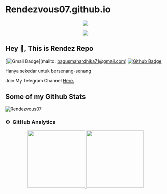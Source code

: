 # Rendezvous07.github.io

<p align="center">
<img src="https://readme-typing-svg.herokuapp.com?color=000000&center=true&vCenter=true&multiline=true&height=85&lines=𝗦𝗰𝗿𝗶𝗽𝘁+𝗥𝗲𝗺𝗼𝗱+𝗕𝘆+Rendez+𝗴𝗼;𝗪𝗵𝗮𝘁𝘀𝗔𝗽𝗽+083141704450;𝗧𝗲𝗹𝗲𝗴𝗿𝗮𝗺+@Rendez07">
</p>

<div align="center">
  <a href="https://open.spotify.com/artist/0ybwuUCgZWyVzmGaPQxk9B">
    <img src="https://readme-spotify-tingz.vercel.app/api/now-playing">
  </a>
</div>

## Hey 👋, This is Rendez Repo
[![Gmail Badge](https://img.shields.io/badge/-bagusmahardhika71@gmail.com-c14438?style=flat&logo=Gmail&logoColor=white&link=mailto:bagusmahardhika71@gmail.com)](mailto: bagusmahardhika71@gmail.com) 
[![Github Badge](https://img.shields.io/badge/-Rendezvous07-grey?style=flat&logo=github&logoColor=white&link=https://github.com/Rendezvous07/)](https://www.github.com/Rendezvous07/) <p align='left'>Hanya sekedar untuk bersenang-senang</p><p align='left'> Join My Telegram Channel <a href='https://t.me/Rendez_Official' target=_blank><u>Here</u>.</a></p>
## Some of my Github Stats
<p align=left> <img src=https://komarev.com/ghpvc/?username=Rendezvous07 alt=Rendezvous07 /> </p>

### ⚙️ &nbsp;GitHub Analytics

<p align="center">
<a href="https://github.com/AVS1508">
  <img height="180em" src="https://github-readme-stats-eight-theta.vercel.app/api?username=Rendezvous07&show_icons=true&theme=algolia&include_all_commits=true&count_private=true"/>
  <img height="180em" src="https://github-readme-stats-eight-theta.vercel.app/api/top-langs/?username=Rendezvous07&layout=compact&langs_count=8&theme=algolia"/>
</a>
</p>
